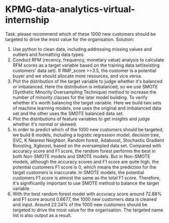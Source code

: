 # KPMG-data-analytics-virtual-internship
Task: please recommend which of these 1000 new customers should be targeted to drive the most value for the organisation.
Solution: 
1. Use python to clean data, including addressing missing values and outliers and formatting data types.
2. Conduct RFM (recency, frequency, monetary value) analysis to calculate RFM scores as a target variable based on the training data set(existing customers' data set). If RMF_score >=3.5, the customer is a potential buyer and we should allocate more resources, and vice versa.
3. Plot the distribution of the target variable to judge whether it's balanced or imbalanced. Here the distribution is imbalanced, so we use SMOTE (Synthetic Minority Oversampling Technique) method to increase the number of minority classes for the later model building. To verify whether it's worth balancing the target variable. Here we build two sets of machine learning models, one uses the original and imbalanced data set and the other uses the SMOTE balanced data set. 
4. Plot the distributions of feature variables to get insights and judge whether it's normal or skewed.
5. In order to predict which of the 1000 new customers should be targeted, we build 8 models, including a logistic regression model, decision tree, SVC, K Nearest Neighbor, Random forest, Adaboost, Stochastic Gradient Boosting, Xgboost, based on the oversampled data set. Compared with accuracy score and F1 score, the random forest performs the best in both Non-SMOTE models and SMOTE models. But in Non-SMOTE models, although the accuracy scores and F1 score are quite high, the potential customers F1 score is 0, which means the prediction for the target customers is inaccurate. In SMOTE models, the potential customers F1 score is almost the same as the total F1 score. Therefore, it's significantly important to use SMOTE method to balance the target variable.
6. With the best random forest model with accuracy score around 72.88% and F1 score around 0.6677, the 1000 new customers data is cleaned and input. Around 22.24% of the 1000 new customers should be targeted to drive the most value for the organisation. The targeted name list is also output as a result.
